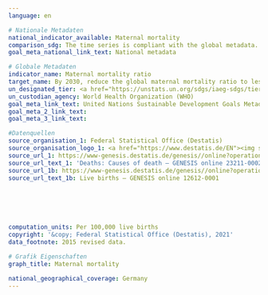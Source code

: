 ```yaml
---
language: en

# Nationale Metadaten
national_indicator_available: Maternal mortality
comparison_sdg: The time series is compliant with the global metadata.
goal_meta_national_link_text: National metadata

# Globale Metadaten
indicator_name: Maternal mortality ratio
target_name: By 2030, reduce the global maternal mortality ratio to less than 70 per 100,000 live births
un_designated_tier: <a href="https://unstats.un.org/sdgs/iaeg-sdgs/tier-classification/" title="Click here for more information on the UN tier classification.">Tier I</a>
un_custodian_agency: World Health Organization (WHO)
goal_meta_link_text: United Nations Sustainable Development Goals Metadata
goal_meta_2_link_text: 
goal_meta_3_link_text: 

#Datenquellen
source_organisation_1: Federal Statistical Office (Destatis)
source_organisation_logo_1: <a href="https://www.destatis.de/EN"><img src="https://g205sdgs.github.io/sdg-indicators/public/OrgImgEn/destatis.png" alt="Logo destatis" style="height:60px; width:148px" /></a>
source_url_1: https://www-genesis.destatis.de/genesis//online?operation=table&code=23211-0002&bypass=true&language=en
source_url_text_1: 'Deaths: Causes of death – GENESIS online 23211-0002'
source_url_1b: https://www-genesis.destatis.de/genesis//online?operation=table&code=12612-0001&bypass=true&language=en
source_url_text_1b: Live births – GENESIS online 12612-0001






computation_units: Per 100,000 live births
copyright: '&copy; Federal Statistical Office (Destatis), 2021'
data_footnote: 2015 revised data.

# Grafik Eigenschaften
graph_title: Maternal mortality

national_geographical_coverage: Germany
---
```


<span></span>